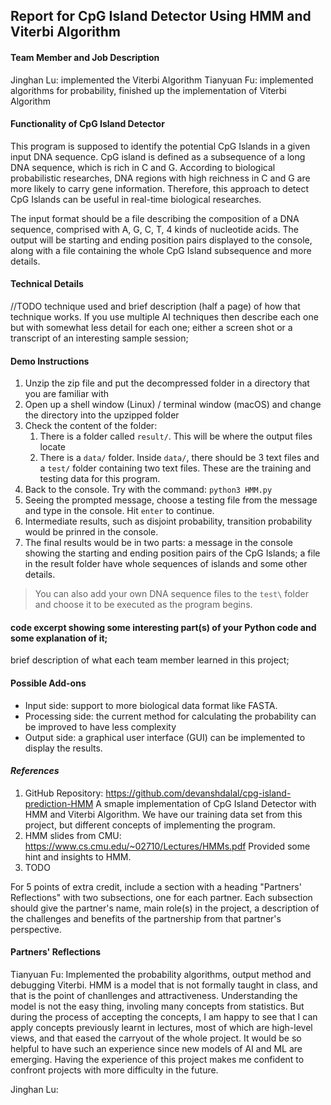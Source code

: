## Report for CpG Island Detector Using HMM and Viterbi Algorithm

#### Team Member and Job Description
Jinghan Lu: implemented the Viterbi Algorithm
Tianyuan Fu: implemented algorithms for probability, finished up the implementation of Viterbi Algorithm

#### Functionality of CpG Island Detector
This program is supposed to identify the potential CpG Islands in a given input DNA sequence. CpG island is defined as a subsequence of a long DNA sequence, which is rich in C and G. According to biological probabilistic researches, DNA regions with high reichness in C and G are more likely to carry gene information. Therefore, this approach to detect CpG Islands can be useful in real-time biological researches.

The input format should be a file describing the composition of a DNA sequence, comprised with A, G, C, T, 4 kinds of nucleotide acids.
The output will be starting and ending position pairs displayed to the console, along with a file containing the whole CpG Island subsequence and more details.

#### Technical Details
//TODO 
technique used and brief description (half a page) of how that technique works. If you use multiple AI techniques then describe each one but with somewhat less detail for each one;
either a screen shot or a transcript of an interesting sample session;


#### Demo Instructions
1. Unzip the zip file and put the decompressed folder in a directory that you are familiar with
1. Open up a shell window (Linux) / terminal window (macOS) and change the directory into the upzipped folder
1. Check the content of the folder: 
    1. There is a folder called `result/`. This will be where the output files locate
    1. There is a `data/` folder. Inside `data/`, there should be 3 text files and a `test/` folder containing two text files. These are the training and testing data for this program.
1. Back to the console. Try with the command:
`python3 HMM.py`
1. Seeing the prompted message, choose a testing file from the message and type in the console. Hit `enter` to continue.
1. Intermediate results, such as disjoint probability, transition probability would be prinred in the console. 
1. The final results would be in two parts: a message in the console showing the starting and ending position pairs of the CpG Islands; a file in the result folder have whole sequences of islands and some other details.
> You can also add your own DNA sequence files to the `test\` folder and choose it to be executed as the program begins.

#### code excerpt showing some interesting part(s) of your Python code and some explanation of it;
brief description of what each team member learned in this project;

#### Possible Add-ons
- Input side: support to more biological data format like FASTA.
- Processing side: the current method for calculating the probability can be improved to have less complexity
- Output side: a graphical user interface (GUI) can be implemented to display the results.

#### *References*
1. GitHub Repository: https://github.com/devanshdalal/cpg-island-prediction-HMM
A smaple implementation of CpG Island Detector with HMM and Viterbi Algorithm. We have our training data set from this project, but different concepts of implementing the program.
2. HMM slides from CMU: https://www.cs.cmu.edu/~02710/Lectures/HMMs.pdf
Provided some hint and insights to HMM.
3. TODO

For 5 points of extra credit, include a section with a heading "Partners' Reflections" with two subsections, one for each partner. Each subsection should give the partner's name, main role(s) in the project, a description of the challenges and benefits of the partnership from that partner's perspective.

#### Partners' Reflections
Tianyuan Fu: Implemented the probability algorithms, output method and debugging Viterbi.
HMM is a model that is not formally taught in class, and that is the point of chanllenges and attractiveness. Understanding the model is not the easy thing, involing many concepts from statistics. But during the process of accepting the concepts, I am happy to see that I can apply concepts previously learnt in lectures, most of which are high-level views, and that eased the carryout of the whole project. It would be so helpful to have such an experience since new models of AI and ML are emerging. Having the experience of this project makes me confident to confront projects with more difficulty in the future.

Jinghan Lu: